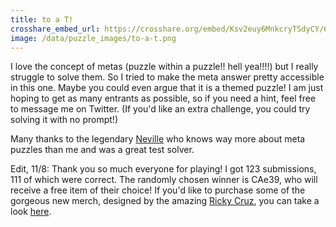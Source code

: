 ```yaml
---
title: to a T!
crosshare_embed_url: https://crosshare.org/embed/Ksv2euy6MnkcryTSdyCY/6GZEUgttSaMcNGI8CIiXptC8S1E3
image: /data/puzzle_images/to-a-t.png
---
```


I love the concept of metas (puzzle within a puzzle!! hell yea!!!!) but I really struggle to solve them. So I tried to make the meta answer pretty accessible in this one. Maybe you could even argue that it is a themed puzzle! I am just hoping to get as many entrants as possible, so if you need a hint, feel free to message me on Twitter. (If you'd like an extra challenge, you could try solving it with no prompt!)

Many thanks to the legendary <a href="https://twitter.com/flyingelevator" target="_blank">Neville</a> who knows way more about meta puzzles than me and was a great test solver.

Edit, 11/8: Thank you so much everyone for playing! I got 123 submissions, 111 of which were correct. The randomly chosen winner is CAe39, who will receive a free item of their choice! If you'd like to purchase some of the gorgeous new merch, designed by the amazing <a href="https://twitter.com/rickycruzart" target="_blank">Ricky Cruz</a>, you can take a look <a href="https://7xwords.creator-spring.com/" target="_blank">here</a>.


